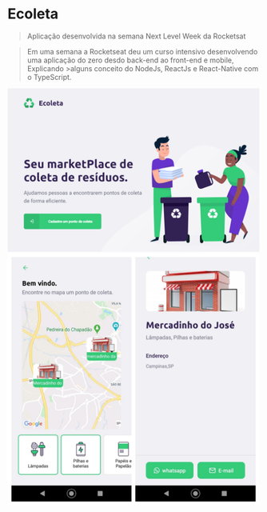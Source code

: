 # Ecoleta
> Aplicação desenvolvida na semana Next Level Week da Rocketsat

>Em uma semana a Rocketseat deu um curso intensivo desenvolvendo uma aplicação do zero desdo back-end ao front-end e mobile, Explicando >alguns conceito do NodeJs, ReactJs e React-Native com o TypeScript.


![](/images/Screenshot_1.png)
![](/images/Screenshot_4_5.png)

